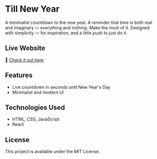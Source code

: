 # Till New Year
A minimalist countdown to the new year. A reminder that time is both real and imaginary — everything and nothing. Make the most of it. Designed with simplicity — for inspiration, and a little push to just do it.

## Live Website  
🔗 [Check it out here](https://tillnewyear.com)

## Features  
  - Live countdown in seconds until New Year's Day  
  - Minimalist and modern UI

## Technologies Used
  - HTML, CSS, JavaScript  
  - React
## License
  This project is available under the MIT License.


